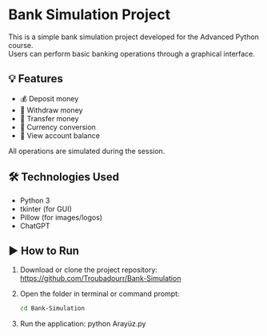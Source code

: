 # Bank Simulation Project

This is a simple bank simulation project developed for the Advanced Python course.  
Users can perform basic banking operations through a graphical interface.

## 💡 Features
- 💰 Deposit money  
- 🏧 Withdraw money  
- 🔁 Transfer money  
- 💱 Currency conversion  
- 📄 View account balance

All operations are simulated during the session.

## 🛠 Technologies Used
- Python 3  
- tkinter (for GUI)  
- Pillow (for images/logos)
- ChatGPT

## ▶️ How to Run
1. Download or clone the project repository:  
   https://github.com/Troubadourr/Bank-Simulation

2. Open the folder in terminal or command prompt:
   ```bash
   cd Bank-Simulation
   
3. Run the application:
    python Arayüz.py

   
   
